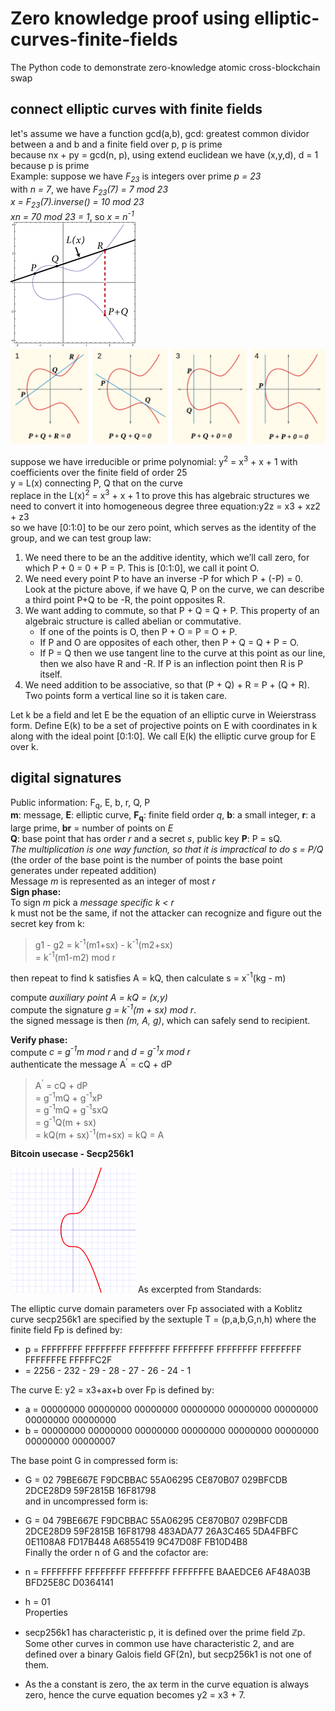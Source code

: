 # Zero knowledge proof using elliptic-curves-finite-fields

The Python code to demonstrate zero-knowledge atomic cross-blockchain swap

## connect elliptic curves with finite fields

let's assume we have a function gcd(a,b), gcd: greatest common dividor between a and b
and a finite field over p, p is prime  
because nx + py = gcd(n, p), using extend euclidean we have (x,y,d), d = 1 because p is prime  
Example:
suppose we have _F<sub>23</sub>_ is integers over prime _p = 23_  
with _n = 7_, we have _F<sub>23</sub>(7) = 7 mod 23_  
_x = F<sub>23</sub>(7).inverse() = 10 mod 23_  
_xn = 70 mod 23 = 1_, so _x = n<sup>-1</sup>_  
![symetric](./images/points-example.png)![tangent](./images/ecclines.png)

suppose we have irreducible or prime polynomial:
y<sup>2</sup> = x<sup>3</sup> + x + 1 with coefficients over the finite field of order 25  
y = L(x) connecting P, Q that on the curve  
replace in the L(x)<sup>2</sup> = x<sup>3</sup> + x + 1
to prove this has algebraic structures we need to convert it into homogeneous degree three equation:y2z = x3 + xz2 + z3  
so we have [0:1:0] to be our zero point, which serves as the identity of the group, and we can test group law:

1. We need there to be an the additive identity, which we’ll call zero, for which P + 0 = 0 + P = P. This is [0:1:0], we call it point O.
2. We need every point P to have an inverse -P for which P + (-P) = 0. Look at the picture above, if we have Q, P on the curve, we can describe a third point P+Q to be -R, the point opposites R.
3. We want adding to commute, so that P + Q = Q + P. This property of an algebraic structure is called abelian or commutative.
   - If one of the points is O, then P + O = P = O + P.
   - If P and O are opposites of each other, then P + Q = Q + P = O.
   - If P = Q then we use tangent line to the curve at this point as our line, then we also have R and -R. If P is an inflection point then R is P itself.
4. We need addition to be associative, so that (P + Q) + R = P + (Q + R). Two points form a vertical line so it is taken care.

Let k be a field and let E be the equation of an elliptic curve in Weierstrass form. Define E(k) to be a set of projective points on E with coordinates in k along with the ideal point [0:1:0]. We call E(k) the elliptic curve group for E over k.

## digital signatures

Public information: F<sub>q</sub>, E, b, r, Q, P  
**m**: message, **E**: elliptic curve, **F<sub>q</sub>**: finite field order _q_, **b**: a small integer, **r**: a large prime, **br** = number of points on _E_  
**Q**: base point that has order _r_ and a secret _s_, public key **P**: P = sQ.  
*The multiplication is one way function, so that it is impractical to do s = P/Q*  
(the order of the base point is the number of points the base point generates under repeated addition)  
Message _m_ is represented as an integer of most _r_  
**Sign phase:**  
To sign _m_ pick a _message specific_ _k < r_  
k must not be the same, if not the attacker can recognize and figure out the secret key from k:

> g1 - g2 = k<sup>-1</sup>(m1+sx) - k<sup>-1</sup>(m2+sx)  
> = k<sup>-1</sup>(m1-m2) mod r

then repeat to find k satisfies A = kQ, then calculate s = x<sup>-1</sup>(kg - m)

compute _auxiliary point A = kQ = (x,y)_  
compute the signature _g = k<sup>-1</sup>(m + sx) mod r_.  
the signed message is then _(m, A, g)_, which can safely send to recipient.

**Verify phase:**  
compute _c = g<sup>-1</sup>m mod r_ and _d = g<sup>-1</sup>x mod r_  
authenticate the message A<sup>'</sup> = cQ + dP

> A<sup>'</sup> = cQ + dP  
> = g<sup>-1</sup>mQ + g<sup>-1</sup>xP  
> = g<sup>-1</sup>mQ + g<sup>-1</sup>sxQ  
> = g<sup>-1</sup>Q(m + sx)  
> = kQ(m + sx)<sup>-1</sup>(m+sx) = kQ = A

**Bitcoin usecase - Secp256k1**

![bitcoin](./images/secp256k1.png)
As excerpted from Standards:

The elliptic curve domain parameters over Fp associated with a Koblitz curve secp256k1 are specified by the sextuple T = (p,a,b,G,n,h) where the finite field Fp is defined by:

- p = FFFFFFFF FFFFFFFF FFFFFFFF FFFFFFFF FFFFFFFF FFFFFFFF FFFFFFFE FFFFFC2F
- = 2256 - 232 - 29 - 28 - 27 - 26 - 24 - 1

The curve E: y2 = x3+ax+b over Fp is defined by:

- a = 00000000 00000000 00000000 00000000 00000000 00000000 00000000 00000000
- b = 00000000 00000000 00000000 00000000 00000000 00000000 00000000 00000007

The base point G in compressed form is:

- G = 02 79BE667E F9DCBBAC 55A06295 CE870B07 029BFCDB 2DCE28D9 59F2815B 16F81798  
  and in uncompressed form is:

- G = 04 79BE667E F9DCBBAC 55A06295 CE870B07 029BFCDB 2DCE28D9 59F2815B 16F81798 483ADA77 26A3C465 5DA4FBFC 0E1108A8 FD17B448 A6855419 9C47D08F FB10D4B8  
  Finally the order n of G and the cofactor are:

- n = FFFFFFFF FFFFFFFF FFFFFFFF FFFFFFFE BAAEDCE6 AF48A03B BFD25E8C D0364141
- h = 01  
  Properties
- secp256k1 has characteristic p, it is defined over the prime field ℤp. Some other curves in common use have characteristic 2, and are defined over a binary Galois field GF(2n), but secp256k1 is not one of them.
- As the a constant is zero, the ax term in the curve equation is always zero, hence the curve equation becomes y2 = x3 + 7.
